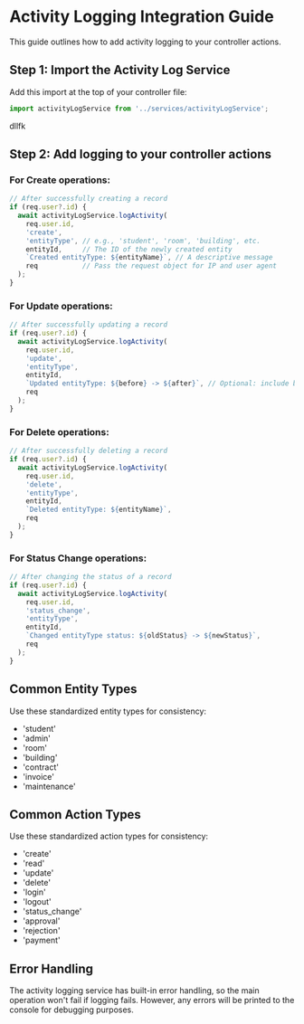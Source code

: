 # Activity Logging Integration Guide

This guide outlines how to add activity logging to your controller actions.

## Step 1: Import the Activity Log Service

Add this import at the top of your controller file:

```typescript
import activityLogService from '../services/activityLogService';
```

dllfk
## Step 2: Add logging to your controller actions

### For Create operations:

```typescript
// After successfully creating a record
if (req.user?.id) {
  await activityLogService.logActivity(
    req.user.id,
    'create',
    'entityType', // e.g., 'student', 'room', 'building', etc.
    entityId,     // The ID of the newly created entity
    `Created entityType: ${entityName}`, // A descriptive message
    req           // Pass the request object for IP and user agent
  );
}
```

### For Update operations:

```typescript
// After successfully updating a record
if (req.user?.id) {
  await activityLogService.logActivity(
    req.user.id,
    'update',
    'entityType',
    entityId,
    `Updated entityType: ${before} -> ${after}`, // Optional: include before/after details
    req
  );
}
```

### For Delete operations:

```typescript
// After successfully deleting a record
if (req.user?.id) {
  await activityLogService.logActivity(
    req.user.id,
    'delete',
    'entityType',
    entityId,
    `Deleted entityType: ${entityName}`,
    req
  );
}
```

### For Status Change operations:

```typescript
// After changing the status of a record
if (req.user?.id) {
  await activityLogService.logActivity(
    req.user.id,
    'status_change',
    'entityType',
    entityId,
    `Changed entityType status: ${oldStatus} -> ${newStatus}`,
    req
  );
}
```

## Common Entity Types

Use these standardized entity types for consistency:
- 'student'
- 'admin'
- 'room'
- 'building'
- 'contract'
- 'invoice'
- 'maintenance'

## Common Action Types

Use these standardized action types for consistency:
- 'create'
- 'read'
- 'update'
- 'delete'
- 'login'
- 'logout'
- 'status_change'
- 'approval'
- 'rejection'
- 'payment'

## Error Handling

The activity logging service has built-in error handling, so the main operation won't fail if logging fails. However, any errors will be printed to the console for debugging purposes.